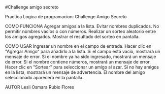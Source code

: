 #Challenge amigo secreto

Practica Logica de programacion: Challenge Amigo Secreto

COMO FUNCIONA
    Agregar amigos a la lista.
    Evitar nombres duplicados.
    No permitir nombres vacíos o con números.
    Realizar un sorteo aleatorio entre los amigos agregados.
    Mostrar el resultado del sorteo en pantalla.

COMO USAR
    Ingresar un nombre en el campo de entrada.
    Hacer clic en "Agregar Amigo" para añadirlo a la lista.
        Si el campo está vacío, mostrará un mensaje de error.
        Si el nombre ya ha sido ingresado, mostrará un mensaje de error.
        Si el nombre contiene números, mostrará un mensaje de error.
    Hacer clic en "Sortear" para seleccionar un amigo al azar.
        Si no hay amigos en la lista, mostrará un mensaje de advertencia.
    El nombre del amigo seleccionado aparecerá en la pantalla.

AUTOR Lesli Osmara Rubio Flores
